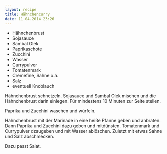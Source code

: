 ```yaml
---
layout: recipe
title: Hähnchencurry
date: 11.04.2014 23:26
---
```


* Hähnchenbrust
* Sojasauce
* Sambal Olek
* Paprikaschote
* Zucchini
* Wasser
* Currypulver
* Tomatenmark
* Cremefine, Sahne o.ä.
* Salz
* eventuell Knoblauch

Hähnchenbrust schnetzeln. Sojasauce und Sambal Olek mischen und die Hähnchenbrust darin einlegen. Für mindestens 10 Minuten zur Seite stellen.

Paprika und Zucchini waschen und würfeln.

Hähnchenbrust mit der Marinade in eine heiße Pfanne geben und anbraten. Dann Paprika und Zucchini dazu geben und mitdünsten. Tomatenmark und Currypulver dzaugeben und mit Wasser ablöschen.
Zuletzt mit etwas Sahne und Salz abschmecken.

Dazu passt Salat.
